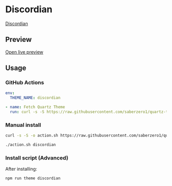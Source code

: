 # Discordian

[Discordian](#)

## Preview

[Open live preview](https://quartz-themes.github.io/discordian/)

## Usage

### GitHub Actions

```yaml
env:
  THEME_NAME: discordian
```

```yaml
- name: Fetch Quartz Theme
  run: curl -s -S https://raw.githubusercontent.com/saberzero1/quartz-themes/master/action.sh | bash -s -- $THEME_NAME
```

### Manual install

```bash
curl -s -S -o action.sh https://raw.githubusercontent.com/saberzero1/quartz-themes/master/action.sh

./action.sh discordian
```

### Install script (Advanced)

After installing:

```bash
npm run theme discordian
```

